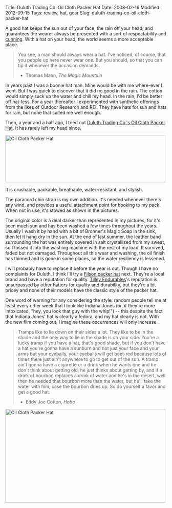 Title: Duluth Trading Co. Oil Cloth Packer Hat
Date: 2008-02-16
Modified: 2012-09-15
Tags: review, hat, gear
Slug: duluth-trading-co-oil-cloth-packer-hat

A good hat keeps the sun out of your face, the rain off your head, and guarantees the wearer always be presented with a sort of respectability and <a href="http://www.knittingninja.com/wp-content/uploads/2007/05/jayne.jpg">cunning</a>. With a hat on your head, the world seems a more acceptable place.

<blockquote>You see, a man should always wear a hat. I've noticed, of course, that you people up here never wear one. But you should, so that you can tip it whenever the occasion demands.

- Thomas Mann, <em>The Magic Mountain</em></blockquote>

In years past I was a boonie hat man. Mine would be with me where-ever I went. But I was quick to discover that it did no good in the rain. The cotton would simply suck up the water and chill my head. In the rain, I'd be better off hat-less. For a year thereafter I experimented with synthetic offerings from the likes of Outdoor Research and REI. They have hats for sun and hats for rain, but none that suited me well enough.

Then, a year and a half ago, I tried out <a href="http://www.duluthtrading.com/store/department/mens/mens2/mens_hats/98754.aspx?feature=Product_25">Duluth Trading Co.'s Oil Cloth Packer Hat</a>. It has rarely left my head since.

<a href="http://www.flickr.com/photos/pigmonkey/2269666339/" title="Oil Cloth Packer Hat by Pig Monkey, on Flickr"><img src="http://farm3.static.flickr.com/2125/2269666339_3ac44323c4.jpg" width="500" height="147" alt="Oil Cloth Packer Hat" /></a>

It is crushable, packable, breathable, water-resistant, and stylish.

The paracord chin strap is my own addition. It's needed whenever there's any wind, and provides a useful attachment point for hooking to my pack. When not in use, it's stowed as shown in the pictures.

The original color is a deal darker than represented in my pictures, for it's seen much sun and has been washed a few times throughout the years. Usually I wash it by hand with a bit of Bronner's Magic Soap in the sink, then let it hang dry in the sun. At the end of last summer, the leather band surrounding the hat was entirely covered in salt crystallized from my sweat, so I tossed it into the washing machine with the rest of my load. It survived, faded but not damaged. Throughout all this wear and washing, the oil finish has thinned and is gone in some places, so the water resiliency is lessened.

I will probably have to replace it before the year is out. Though I have no complaints for Duluth, I think I'll try a <a href="http://www.filson.com/products/tin-cloth-packer-hat.60015.html">Filson packer hat</a> next. They're a local brand and have a reputation for quality. <a href="http://www.tilley.com/">Tilley Endurables</a>'s reputation is unsurpassed by other hatters for quality and durability, but they're a bit pricey and none of their models have the classic style of the packer hat.

One word of warning for any considering the style: random people tell me at least every other week that I look like Indiana Jones (or, if they're more intoxicated, "hey, you look that guy with the whip!") -- this despite the fact that Indiana Jones' hat is clearly a fedora, and my hat clearly is not. With the new film coming out, I imagine these occurrences will only increase.

<blockquote>Tramps like to lie down on their sides a lot. They like to be in the shade and the only way to lie in the shade is on your side. You're a lucky tramp if you have a hat, that's good shade, but if you don't have a hat you're gonna have a sunburn and not just your face and your arms but your eyeballs, your eyeballs will get beet-red because lots of times there just ain't anywhere to go to get out of the sun. A tramp ain't gonna have a cigarette or a drink when he wants one and he don't think about getting old, he just thinks about getting by, and if a drink of bourbon replaces a drink of water and he's in the desert, well then he needed that bourbon more than the water, but he'll take the water with him, case the bourbon dries up. So do yourself a favor and get a good hat.

- Eddy Joe Cotton, <em>Hobo</em></blockquote>

<a href="http://www.flickr.com/photos/pigmonkey/2269667463/" title="Oil Cloth Packer Hat by Pig Monkey, on Flickr"><img src="http://farm3.static.flickr.com/2053/2269667463_5d5497d553.jpg" width="500" height="292" alt="Oil Cloth Packer Hat" /></a>
